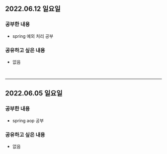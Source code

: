 ## 2022.06.12 일요일
### 공부한 내용
- spring 예외 처리 공부

### 공유하고 싶은 내용
- 없음
<br>

---
## 2022.06.05 일요일
### 공부한 내용
- spring aop 공부

### 공유하고 싶은 내용
- 없음
